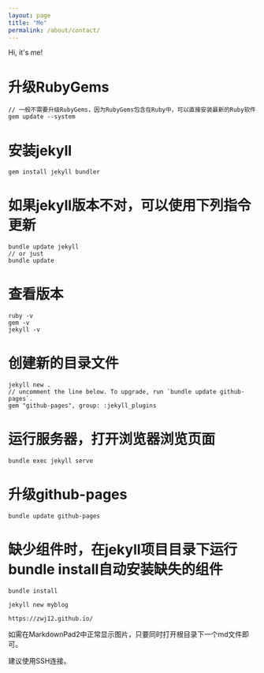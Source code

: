 ```yaml
---
layout: page
title: "Me"
permalink: /about/contact/
---
```


Hi, it's me!

# 升级RubyGems
	// 一般不需要升级RubyGems，因为RubyGems包含在Ruby中，可以直接安装最新的Ruby软件
	gem update --system 

# 安装jekyll
	gem install jekyll bundler

# 如果jekyll版本不对，可以使用下列指令更新
	bundle update jekyll
	// or just
	bundle update

# 查看版本
	ruby -v
	gem -v
	jekyll -v

# 创建新的目录文件
	jekyll new .
	// uncomment the line below. To upgrade, run `bundle update github-pages`.
	gem "github-pages", group: :jekyll_plugins


# 运行服务器，打开浏览器浏览页面
	bundle exec jekyll serve
	
# 升级github-pages
	bundle update github-pages

# 缺少组件时，在jekyll项目目录下运行bundle install自动安装缺失的组件
	bundle install

	jekyll new myblog	

	https://zwj12.github.io/

如需在MarkdownPad2中正常显示图片，只要同时打开根目录下一个md文件即可。

建议使用SSH连接。